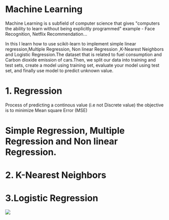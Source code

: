 # Machine Learning 

Machine Learning is s subfield of computer science that gives "computers the ability to learn without being explicitly programmed"
example - Face Recognition, Netflix Recommendation...

In this I learn how to use scikit-learn to implement simple linear regression,Multiple Regression, Non linear Regression ,K-Nearest Neighbors and Logistic Regression.The dataset that is related to fuel consumption and Carbon dioxide emission of cars.Then, we split our data into training and test sets, create a model using training set, evaluate your model using test set, and finally use model to predict unknown value.

# 1. Regression 
Process of predicting a continous value (i.e not Discrete value)
the objective is to minimize  Mean square Error (MSE)

#  Simple Regression, Multiple Regression and Non linear Regression.

# 2. K-Nearest Neighbors

# 3.Logistic Regression

<img src="images/	Coursera ML Certificat">








